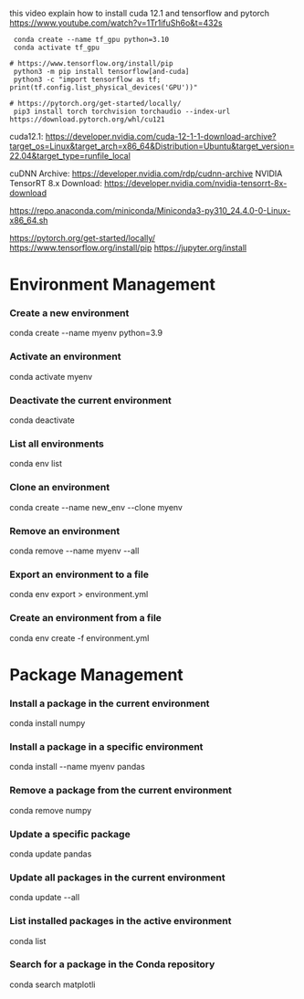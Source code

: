	
	


this video explain how to install cuda 12.1 and tensorflow and pytorch
https://www.youtube.com/watch?v=1Tr1ifuSh6o&t=432s



     conda create --name tf_gpu python=3.10
     conda activate tf_gpu

    # https://www.tensorflow.org/install/pip
     python3 -m pip install tensorflow[and-cuda]
     python3 -c "import tensorflow as tf; print(tf.config.list_physical_devices('GPU'))"

    # https://pytorch.org/get-started/locally/
     pip3 install torch torchvision torchaudio --index-url https://download.pytorch.org/whl/cu121



cuda12.1: https://developer.nvidia.com/cuda-12-1-1-download-archive?target_os=Linux&target_arch=x86_64&Distribution=Ubuntu&target_version=22.04&target_type=runfile_local

cuDNN Archive: https://developer.nvidia.com/rdp/cudnn-archive
NVIDIA TensorRT 8.x Download: https://developer.nvidia.com/nvidia-tensorrt-8x-download

https://repo.anaconda.com/miniconda/Miniconda3-py310_24.4.0-0-Linux-x86_64.sh

https://pytorch.org/get-started/locally/
https://www.tensorflow.org/install/pip
https://jupyter.org/install







# Environment Management

### Create a new environment
conda create --name myenv python=3.9

### Activate an environment
conda activate myenv

### Deactivate the current environment
conda deactivate

### List all environments
conda env list

### Clone an environment
conda create --name new_env --clone myenv

### Remove an environment
conda remove --name myenv --all

### Export an environment to a file
conda env export > environment.yml

### Create an environment from a file
conda env create -f environment.yml


# Package Management

### Install a package in the current environment
conda install numpy

### Install a package in a specific environment
conda install --name myenv pandas

### Remove a package from the current environment
conda remove numpy

### Update a specific package
conda update pandas

### Update all packages in the current environment
conda update --all

### List installed packages in the active environment
conda list

### Search for a package in the Conda repository
conda search matplotli



